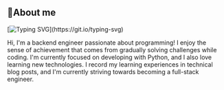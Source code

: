 ## 👋About me
[![Typing SVG](https://readme-typing-svg.demolab.com?font=Consolas&weight=600&duration=3000&pause=1000&color=F7B41E&vCenter=true&random=true&width=435&lines=Hi!+I'm+a+backend+engineer.)](https://git.io/typing-svg)


Hi, I'm a backend engineer passionate about programming! I enjoy the sense of achievement that comes from gradually solving challenges while coding. I'm currently focused on developing with Python, and I also love learning new technologies. I record my learning experiences in technical blog posts, and I'm currently striving towards becoming a full-stack engineer.
